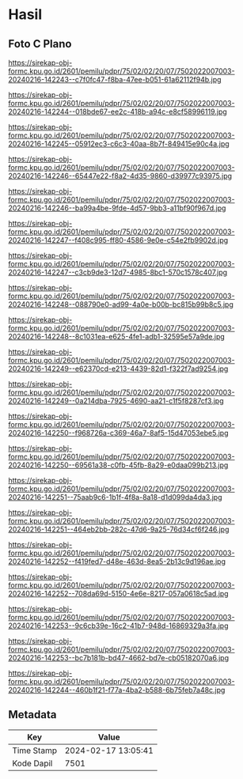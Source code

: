 # Hasil

## Foto C Plano

https://sirekap-obj-formc.kpu.go.id/2601/pemilu/pdpr/75/02/02/20/07/7502022007003-20240216-142243--c7f0fc47-f8ba-47ee-b051-61a62112f94b.jpg

https://sirekap-obj-formc.kpu.go.id/2601/pemilu/pdpr/75/02/02/20/07/7502022007003-20240216-142244--018bde67-ee2c-418b-a94c-e8cf58996119.jpg

https://sirekap-obj-formc.kpu.go.id/2601/pemilu/pdpr/75/02/02/20/07/7502022007003-20240216-142245--05912ec3-c6c3-40aa-8b7f-849415e90c4a.jpg

https://sirekap-obj-formc.kpu.go.id/2601/pemilu/pdpr/75/02/02/20/07/7502022007003-20240216-142246--65447e22-f8a2-4d35-9860-d39977c93975.jpg

https://sirekap-obj-formc.kpu.go.id/2601/pemilu/pdpr/75/02/02/20/07/7502022007003-20240216-142246--ba99a4be-9fde-4d57-9bb3-a11bf90f967d.jpg

https://sirekap-obj-formc.kpu.go.id/2601/pemilu/pdpr/75/02/02/20/07/7502022007003-20240216-142247--f408c995-ff80-4586-9e0e-c54e2fb9902d.jpg

https://sirekap-obj-formc.kpu.go.id/2601/pemilu/pdpr/75/02/02/20/07/7502022007003-20240216-142247--c3cb9de3-12d7-4985-8bc1-570c1578c407.jpg

https://sirekap-obj-formc.kpu.go.id/2601/pemilu/pdpr/75/02/02/20/07/7502022007003-20240216-142248--088790e0-ad99-4a0e-b00b-bc815b99b8c5.jpg

https://sirekap-obj-formc.kpu.go.id/2601/pemilu/pdpr/75/02/02/20/07/7502022007003-20240216-142248--8c1031ea-e625-4fe1-adb1-32595e57a9de.jpg

https://sirekap-obj-formc.kpu.go.id/2601/pemilu/pdpr/75/02/02/20/07/7502022007003-20240216-142249--e62370cd-e213-4439-82d1-f322f7ad9254.jpg

https://sirekap-obj-formc.kpu.go.id/2601/pemilu/pdpr/75/02/02/20/07/7502022007003-20240216-142249--0a214dba-7925-4690-aa21-c1f5f8287cf3.jpg

https://sirekap-obj-formc.kpu.go.id/2601/pemilu/pdpr/75/02/02/20/07/7502022007003-20240216-142250--f968726a-c369-46a7-8af5-15d47053ebe5.jpg

https://sirekap-obj-formc.kpu.go.id/2601/pemilu/pdpr/75/02/02/20/07/7502022007003-20240216-142250--69561a38-c0fb-45fb-8a29-e0daa099b213.jpg

https://sirekap-obj-formc.kpu.go.id/2601/pemilu/pdpr/75/02/02/20/07/7502022007003-20240216-142251--75aab9c6-1b1f-4f8a-8a18-d1d099da4da3.jpg

https://sirekap-obj-formc.kpu.go.id/2601/pemilu/pdpr/75/02/02/20/07/7502022007003-20240216-142251--464eb2bb-282c-47d6-9a25-76d34cf6f246.jpg

https://sirekap-obj-formc.kpu.go.id/2601/pemilu/pdpr/75/02/02/20/07/7502022007003-20240216-142252--f419fed7-d48e-463d-8ea5-2b13c9d196ae.jpg

https://sirekap-obj-formc.kpu.go.id/2601/pemilu/pdpr/75/02/02/20/07/7502022007003-20240216-142252--708da69d-5150-4e6e-8217-057a0618c5ad.jpg

https://sirekap-obj-formc.kpu.go.id/2601/pemilu/pdpr/75/02/02/20/07/7502022007003-20240216-142253--9c6cb39e-16c2-41b7-948d-16869329a3fa.jpg

https://sirekap-obj-formc.kpu.go.id/2601/pemilu/pdpr/75/02/02/20/07/7502022007003-20240216-142253--bc7b181b-bd47-4662-bd7e-cb05182070a6.jpg

https://sirekap-obj-formc.kpu.go.id/2601/pemilu/pdpr/75/02/02/20/07/7502022007003-20240216-142244--460b1f21-f77a-4ba2-b588-6b75feb7a48c.jpg


## Metadata

| Key        | Value               |
| ---------- | ------------------- |
| Time Stamp | 2024-02-17 13:05:41 |
| Kode Dapil | 7501                |



